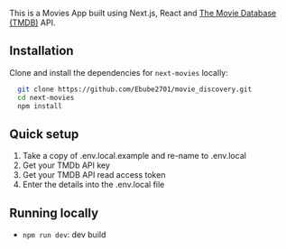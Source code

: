 

This is a Movies App built using Next.js, React and [The Movie Database (TMDB)](https://www.themoviedb.org/) API. 




## Installation 

Clone and install the dependencies for `next-movies` locally:

```bash 
  git clone https://github.com/Ebube2701/movie_discovery.git
  cd next-movies 
  npm install
```

## Quick setup

1. Take a copy of .env.local.example and re-name to .env.local
2. Get your TMDb API key
3. Get your TMDB API read access token
4. Enter the details into the .env.local file
    
## Running locally

* `npm run dev`: dev build

